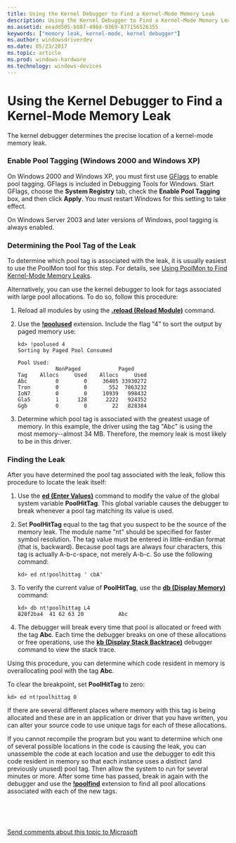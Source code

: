 ```yaml
---
title: Using the Kernel Debugger to Find a Kernel-Mode Memory Leak
description: Using the Kernel Debugger to Find a Kernel-Mode Memory Leak
ms.assetid: eeadd505-b887-498d-9369-877156526355
keywords: ["memory leak, kernel-mode, kernel debugger"]
ms.author: windowsdriverdev
ms.date: 05/23/2017
ms.topic: article
ms.prod: windows-hardware
ms.technology: windows-devices
---
```


# Using the Kernel Debugger to Find a Kernel-Mode Memory Leak


The kernel debugger determines the precise location of a kernel-mode memory leak.

### <span id="enable_pool_tagging__windows_2000_and_windows_xp_"></span><span id="ENABLE_POOL_TAGGING__WINDOWS_2000_AND_WINDOWS_XP_"></span>Enable Pool Tagging (Windows 2000 and Windows XP)

On Windows 2000 and Windows XP, you must first use [GFlags](gflags.md) to enable pool tagging. GFlags is included in Debugging Tools for Windows. Start GFlags, choose the **System Registry** tab, check the **Enable Pool Tagging** box, and then click **Apply**. You must restart Windows for this setting to take effect.

On Windows Server 2003 and later versions of Windows, pool tagging is always enabled.

### <span id="determining_the_pool_tag_of_the_leak"></span><span id="DETERMINING_THE_POOL_TAG_OF_THE_LEAK"></span>Determining the Pool Tag of the Leak

To determine which pool tag is associated with the leak, it is usually easiest to use the PoolMon tool for this step. For details, see [Using PoolMon to Find Kernel-Mode Memory Leaks](using-poolmon-to-find-a-kernel-mode-memory-leak.md).

Alternatively, you can use the kernel debugger to look for tags associated with large pool allocations. To do so, follow this procedure:

1.  Reload all modules by using the [**.reload (Reload Module)**](-reload--reload-module-.md) command.

2.  Use the [**!poolused**](-poolused.md) extension. Include the flag "4" to sort the output by paged memory use:
    ```
    kd> !poolused 4 
    Sorting by Paged Pool Consumed

    Pool Used:
                NonPaged            Paged     
    Tag    Allocs     Used    Allocs     Used 
    Abc         0        0     36405 33930272 
    Tron        0        0       552  7863232 
    IoN7        0        0     10939   998432 
    Gla5        1      128      2222   924352 
    Ggb         0        0        22   828384 
    ```

3.  Determine which pool tag is associated with the greatest usage of memory. In this example, the driver using the tag "Abc" is using the most memory--almost 34 MB. Therefore, the memory leak is most likely to be in this driver.

### <span id="finding_the_leak"></span><span id="FINDING_THE_LEAK"></span>Finding the Leak

After you have determined the pool tag associated with the leak, follow this procedure to locate the leak itself:

1.  Use the [**ed (Enter Values)**](e--ea--eb--ed--ed--ef--ep--eq--eu--ew--eza--ezu--enter-values-.md) command to modify the value of the global system variable **PoolHitTag**. This global variable causes the debugger to break whenever a pool tag matching its value is used.

2.  Set **PoolHitTag** equal to the tag that you suspect to be the source of the memory leak. The module name "nt" should be specified for faster symbol resolution. The tag value must be entered in little-endian format (that is, backward). Because pool tags are always four characters, this tag is actually A-b-c-space, not merely A-b-c. So use the following command:
    ```
    kd> ed nt!poolhittag ' cbA' 
    ```

3.  To verify the current value of **PoolHitTag**, use the [**db (Display Memory)**](d--da--db--dc--dd--dd--df--dp--dq--du--dw--dw--dyb--dyd--display-memor.md) command:
    ```
    kd> db nt!poolhittag L4 
    820f2ba4  41 62 63 20           Abc  
    ```

4.  The debugger will break every time that pool is allocated or freed with the tag **Abc**. Each time the debugger breaks on one of these allocations or free operations, use the [**kb (Display Stack Backtrace)**](k--kb--kc--kd--kp--kp--kv--display-stack-backtrace-.md) debugger command to view the stack trace.

Using this procedure, you can determine which code resident in memory is overallocating pool with the tag **Abc**.

To clear the breakpoint, set **PoolHitTag** to zero:

```
kd> ed nt!poolhittag 0 
```

If there are several different places where memory with this tag is being allocated and these are in an application or driver that you have written, you can alter your source code to use unique tags for each of these allocations.

If you cannot recompile the program but you want to determine which one of several possible locations in the code is causing the leak, you can unassemble the code at each location and use the debugger to edit this code resident in memory so that each instance uses a distinct (and previously unused) pool tag. Then allow the system to run for several minutes or more. After some time has passed, break in again with the debugger and use the [**!poolfind**](-poolfind.md) extension to find all pool allocations associated with each of the new tags.

 

 

[Send comments about this topic to Microsoft](mailto:wsddocfb@microsoft.com?subject=Documentation%20feedback%20[debugger\debugger]:%20Using%20the%20Kernel%20Debugger%20to%20Find%20a%20Kernel-Mode%20Memory%20Leak%20%20RELEASE:%20%285/15/2017%29&body=%0A%0APRIVACY%20STATEMENT%0A%0AWe%20use%20your%20feedback%20to%20improve%20the%20documentation.%20We%20don't%20use%20your%20email%20address%20for%20any%20other%20purpose,%20and%20we'll%20remove%20your%20email%20address%20from%20our%20system%20after%20the%20issue%20that%20you're%20reporting%20is%20fixed.%20While%20we're%20working%20to%20fix%20this%20issue,%20we%20might%20send%20you%20an%20email%20message%20to%20ask%20for%20more%20info.%20Later,%20we%20might%20also%20send%20you%20an%20email%20message%20to%20let%20you%20know%20that%20we've%20addressed%20your%20feedback.%0A%0AFor%20more%20info%20about%20Microsoft's%20privacy%20policy,%20see%20http://privacy.microsoft.com/default.aspx. "Send comments about this topic to Microsoft")




